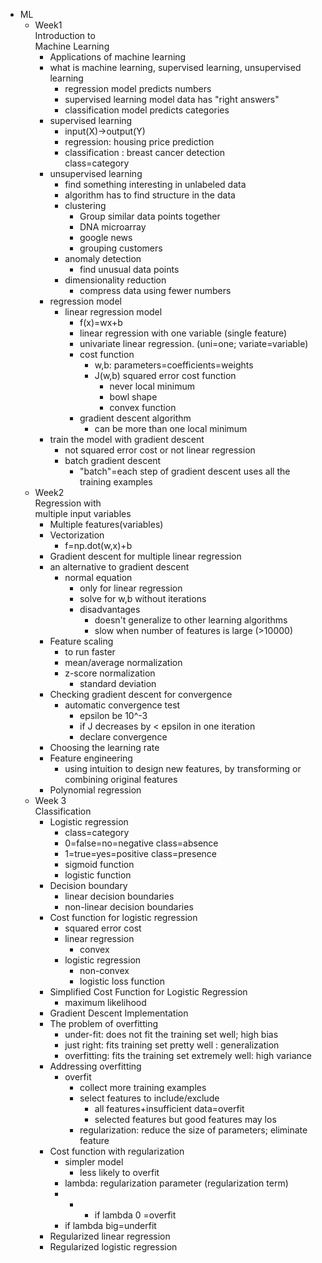 - ML
    - Week1  
        Introduction to  
        Machine Learning  
        - Applications of machine learning              
        - what is machine learning, supervised learning, unsupervised learning  
            - regression model predicts numbers                  
            - supervised learning model data has "right answers"                  
            - classification model predicts categories                  
        - supervised learning  
            - input(X)-&gt;output(Y)
            - regression: housing price prediction                  
            - classification : breast cancer detection  
                class=category                  
        - unsupervised learning  
            - find something interesting in unlabeled data                  
            - algorithm has to find structure in the data                  
            - clustering  
                - Group similar data points together                      
                - DNA microarray
                - google news
                - grouping customers                      
            - anomaly detection  
                - find unusual data points                      
            - dimensionality reduction  
                - compress data using fewer numbers                                  
        - regression model  
            - linear regression model  
                - f(x)=wx+b
                - linear regression with one variable (single feature)                      
                - univariate linear regression. (uni=one; variate=variable)                      
                - cost function  
                    - w,b: parameters=coefficients=weights                          
                    - J(w,b) squared error cost function  
                        - never local minimum                              
                        - bowl shape                              
                        - convex function                              
                - gradient descent algorithm  
                    - can be more than one local minimum                          
        - train the model with gradient descent  
            - not squared error cost or not linear regression                  
            - batch gradient descent  
                - "batch"=each step of gradient descent uses all the training examples                      
    - Week2  
        Regression with  
        multiple input variables  
        - Multiple features(variables)
        - Vectorization
            - f=np.dot(w,x)+b
        - Gradient descent for multiple linear regression
        - an alternative to gradient descent  
            - normal equation  
                - only for linear regression                      
                - solve for w,b without iterations                      
                - disadvantages
                    - doesn't generalize to other learning algorithms                          
                    - slow when number of features is large (&gt;10000)                          
        - Feature scaling
            - to run faster                  
            - mean/average normalization                  
            - z-score normalization  
                - standard deviation                      
        - Checking gradient descent for convergence
            - automatic convergence test  
                - epsilon be 10^-3                      
                - if J decreases by &lt; epsilon in one iteration                      
                - declare convergence                      
        - Choosing the learning rate
        - Feature engineering
            - using intuition to design new features, by transforming or combining original features
        - Polynomial regression
    - Week 3  
        Classification
        - Logistic regression
            - class=category
            - 0=false=no=negative class=absence                  
            - 1=true=yes=positive class=presence                  
            - sigmoid function                  
            - logistic function                  
        - Decision boundary  
            - linear decision boundaries                  
            - non-linear decision boundaries                  
        - Cost function for logistic regression
            - squared error cost                  
            - linear regression  
                - convex
            - logistic regression  
                - non-convex
                - logistic loss function                      
        - Simplified Cost Function for Logistic Regression
            - maximum likelihood                  
        - Gradient Descent Implementation
        - The problem of overfitting
            - under-fit: does not fit the training set well; high bias                  
            - just right: fits training set pretty well : generalization                  
            - overfitting: fits the training set extremely well: high variance                  
        - Addressing overfitting
            - overfit
                - collect more training examples                      
                - select features to include/exclude  
                    - all features+insufficient data=overfit                          
                    - selected features but good features may los                          
                - regularization: reduce the size of parameters; eliminate feature                      
        - Cost function with regularization
            - simpler model  
                - less likely to overfit                      
            - lambda: regularization parameter (regularization term)                  
            - + - if lambda 0 =overfit                  
            - if lambda big=underfit                  
        - Regularized linear regression
        - Regularized logistic regression